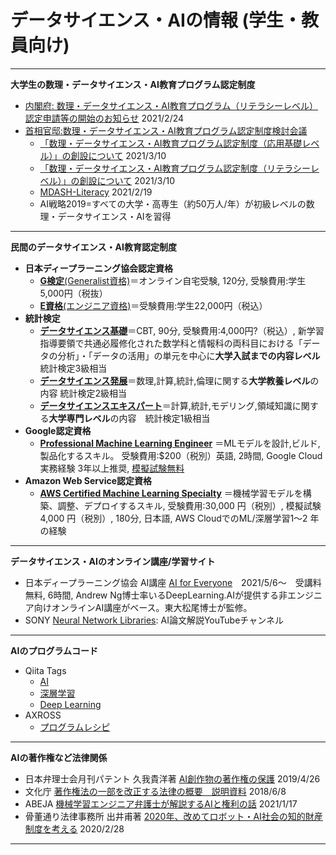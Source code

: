 # データサイエンス・AIの情報 (学生・教員向け)


---
**大学生の数理・データサイエンス・AI教育プログラム認定制度**

- [内閣府: 数理・データサイエンス・AI教育プログラム（リテラシーレベル）認定申請等の開始のお知らせ](https://www.mext.go.jp/a_menu/koutou/suuri_datascience_ai/00001.htm) 2021/2/24
- [首相官邸:数理・データサイエンス・AI教育プログラム認定制度検討会議](https://www.kantei.go.jp/jp/singi/ai_senryaku/suuri_datascience_ai/)
   - [「数理・データサイエンス・AI教育プログラム認定制度（応用基礎レベル）」の創設について](https://www.kantei.go.jp/jp/singi/ai_senryaku/suuri_datascience_ai/pdf/ouyoukiso.pdf) 2021/3/10
   - [「数理・データサイエンス・AI教育プログラム認定制度（リテラシーレベル）」の創設について](https://www.kantei.go.jp/jp/singi/ai_senryaku/suuri_datascience_ai/pdf/ninteisousetu.pdf) 2021/3/10
   - [MDASH-Literacy](https://www.mext.go.jp/content/20210219-mxt_senmon01-000012801_1.pdf) 2021/2/19
   - AI戦略2019=すべての大学・高専生（約50万人/年）が初級レベルの数理・データサイエンス・AIを習得 

---
**民間のデータサイエンス・AI教育認定制度**

- **日本ディープラーニング協会認定資格**
   - [**G検定**(Generalist資格)](https://www.jdla.org/certificate/general/)＝オンライン自宅受験, 120分, 受験費用:学生5,000円（税抜）
   - [**E資格**(エンジニア資格)](https://www.jdla.org/certificate/engineer/)＝受験費用:学生22,000円（税込）
- **統計検定**
   - [**データサイエンス基礎**](https://www.toukei-kentei.jp/about/grade11/)＝CBT, 90分, 受験費用:4,000円?（税込）, 新学習指導要領で共通必履修化された数学科と情報科の両科目における「データの分析」・「データの活用」の単元を中心に**大学入試までの内容レベル** 統計検定3級相当
   - [**データサイエンス発展**](https://www.toukei-kentei.jp/about/grade12/)＝数理,計算,統計,倫理に関する**大学教養レベル**の内容 統計検定2級相当
   - [**データサイエンスエキスパート**](https://www.toukei-kentei.jp/about/grade13/)＝計算,統計,モデリング,領域知識に関する**大学専門レベル**の内容　統計検定1級相当
- **Google認定資格**
   - [**Professional Machine Learning Engineer**](https://cloud.google.com/certification/machine-learning-engineer?hl=ja) ＝MLモデルを設計,ビルド, 製品化するスキル。 受験費用:$200（税別）英語, 2時間, Google Cloud実務経験 3年以上推奨, [模擬試験無料](https://cloud.google.com/certification/sample-questions/machine-learning-engineer)
- **Amazon Web Service認定資格**
   - [**AWS Certified Machine Learning Specialty**](https://aws.amazon.com/jp/certification/certified-machine-learning-specialty/?ch=sec&sec=rmg&d=2) ＝機械学習モデルを構築、調整、デプロイするスキル, 受験費用:30,000 円（税別）, 模擬試験4,000 円（税別）, 180分, 日本語, AWS CloudでのML/深層学習1～2 年の経験 

---

**データサイエンス・AIのオンライン講座/学習サイト**

- 日本ディープラーニング協会 AI講座 [AI for Everyone](https://www.jdla.org/promotion/)　2021/5/6～　受講料無料, 6時間, Andrew Ng博士率いるDeepLearning.AIが提供する非エンジニア向けオンラインAI講座がベース。東大松尾博士が監修。
- SONY [Neural Network Libraries](https://www.youtube.com/channel/UCOELxR-yS2EbjBxQ0hx4yBw): AI論文解説YouTubeチャンネル


---
**AIのプログラムコード** 

- Qiita Tags 
    - [AI](https://qiita.com/tags/ai)
    - [深層学習](https://qiita.com/tags/%e6%b7%b1%e5%b1%a4%e5%ad%a6%e7%bf%92)
    - [Deep Learning](https://qiita.com/tags/deeplearning)
- AXROSS 
    - [プログラムレシピ](https://axross-recipe.com/recipes)
---
**AIの著作権など法律関係**
- 日本弁理士会月刊パテント 久我貴洋著 [AI創作物の著作権の保護](https://system.jpaa.or.jp/patent/viewPdf/3306) 2019/4/26
- 文化庁 [著作権法の一部を改正する法律の概要　説明資料](https://www.bunka.go.jp/seisaku/bunkashingikai/chosakuken/bunkakai/51/pdf/r1406118_08.pdf) 2018/6/8
- ABEJA [機械学習エンジニア弁護士が解説するAIと権利の話](https://qiita.com/kp_shiba/items/ac6e0987ed826877899f) 2021/1/17
- 骨董通り法律事務所 出井甫著 [2020年、改めてロボット・AI社会の知的財産制度を考える](https://www.kottolaw.com/column/200228.html) 2020/2/28

---
